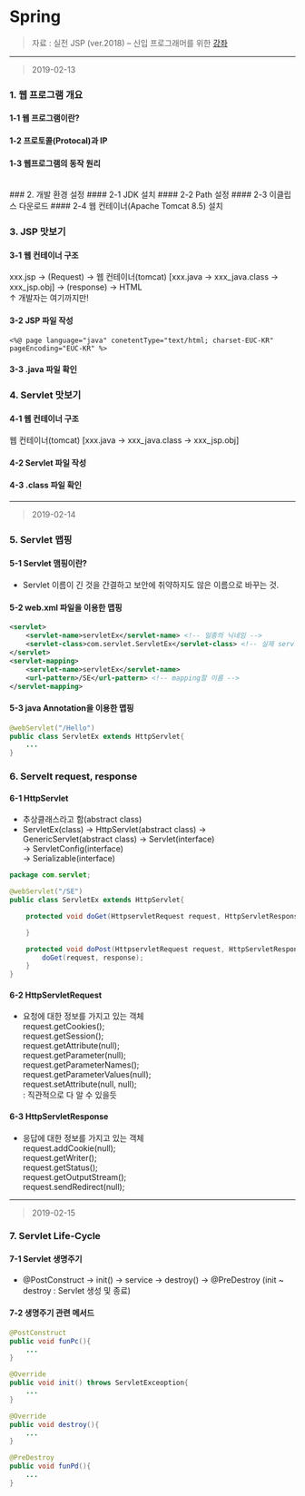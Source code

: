 Spring
====================

> 자료 : 실전 JSP (ver.2018) – 신입 프로그래머를 위한 [강좌](https://www.inflearn.com/course/%EC%8B%A4%EC%A0%84-jsp_renew/)<br>
-------
> 2019-02-13
### 1. 웹 프로그램 개요
#### 1-1 웹 프로그램이란?
#### 1-2 프로토콜(Protocal)과 IP
#### 1-3 웹프로그램의 동작 원리
<br>
### 2. 개발 환경 설정
#### 2-1 JDK 설치
#### 2-2 Path 설정
#### 2-3 이클립스 다운로드
#### 2-4 웹 컨테이너(Apache Tomcat 8.5) 설치

### 3. JSP 맛보기
#### 3-1 웹 컨테이너 구조
xxx.jsp → (Request) → 웹 컨테이너(tomcat) [xxx.java → xxx_java.class → xxx_jsp.obj] → (response) → HTML <br>
↑ 개발자는 여기까지만!

#### 3-2 JSP 파일 작성
`<%@ page language="java" conetentType="text/html; charset-EUC-KR" pageEncoding="EUC-KR" %>` <br>

#### 3-3 .java 파일 확인

### 4. Servlet 맛보기
#### 4-1 웹 컨테이너 구조
웹 컨테이너(tomcat) [xxx.java → xxx_java.class → xxx_jsp.obj] <br>

#### 4-2 Servlet 파일 작성

#### 4-3 .class 파일 확인

-------
> 2019-02-14
### 5. Servlet 맵핑
#### 5-1 Servlet 맴핑이란?
- Servlet 이름이 긴 것을 간결하고 보안에 취약하지도 않은 이름으로 바꾸는 것. <br>

#### 5-2 web.xml 파일을 이용한 맵핑
```xml
<servlet>
	<servlet-name>servletEx</servlet-name> <!-- 일종의 닉네임 -->
	<servlet-class>com.servlet.ServletEx</servlet-class> <!-- 실제 servlet -->
</servlet>
<servlet-mapping>
	<servlet-name>servletEx</servlet-name> 
	<url-pattern>/SE</url-pattern> <!-- mapping할 이름 -->
</servlet-mapping>

```

#### 5-3 java Annotation을 이용한 맵핑
```java
@webServlet("/Hello")
public class ServletEx extends HttpServlet{
	...
}
```

### 6. Servelt request, response
#### 6-1 HttpServlet
- 추상클래스라고 함(abstract class) <br>
- ServletEx(class) → HttpServlet(abstract class) → GenericServlet(abstract class) → Servlet(interface) <br>
																				  → ServletConfig(interface) <br>
																				  → Serializable(interface) <br>

```java
package com.servlet;

@webServlet("/SE")
public class ServletEx extends HttpServlet{

	protected void doGet(HttpservletRequest request, HttpServletResponse response) throws ServletException, IOException{

	}

	protected void doPost(HttpservletRequest request, HttpServletResponse response) throws ServletException, IOException{
		doGet(request, response);
	}
}

```
#### 6-2 HttpServletRequest
- 요청에 대한 정보를 가지고 있는 객체 <br>
request.getCookies(); <br>
request.getSession(); <br>
request.getAttribute(null); <br>
request.getParameter(null); <br>
request.getParameterNames(); <br>
request.getParameterValues(null); <br>
request.setAttribute(null, null); <br>
: 직관적으로 다 알 수 있을듯


#### 6-3 HttpServletResponse
- 응답에 대한 정보를 가지고 있는 객체 <br>
request.addCookie(null); <br>
request.getWriter(); <br>
request.getStatus(); <br>
request.getOutputStream(); <br>
request.sendRedirect(null); <br>

-------
> 2019-02-15

### 7. Servlet Life-Cycle
#### 7-1 Servlet 생명주기
- @PostConstruct → init() → service → destroy() → @PreDestroy (init ~ destroy : Servlet 생성 및 종료) <br>

#### 7-2 생명주기 관련 메서드
```java
@PostConstruct
public void funPc(){
	...
}

@Override
public void init() throws ServletExceoption{
	...
}

@Override
public void destroy(){
	...
}

@PreDestroy
public void funPd(){
	...
}
```




